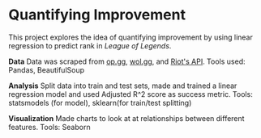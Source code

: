 # Quantifying Improvement
This project explores the idea of quantifying improvement by using linear regression to predict rank in *League of Legends*. 

**Data**
Data was scraped from [op.gg](http://op.gg), [wol.gg](https://wol.gg/), and [Riot's API](https://developer.riotgames.com/).
Tools used: Pandas, BeautifulSoup

**Analysis**
Split data into train and test sets, made and trained a linear regression model and used Adjusted R^2 score as success metric.
Tools: statsmodels (for model), sklearn(for train/test splitting)

**Visualization**
Made charts to look at at relationships between different features.
Tools: Seaborn


